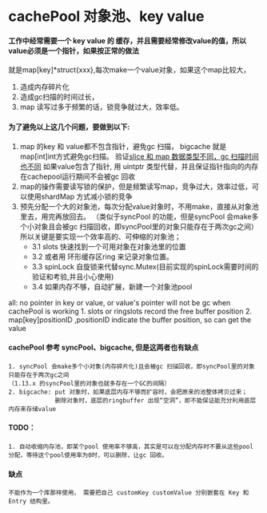# cachePool 对象池、key value

#### 工作中经常需要一个 key value 的 缓存，并且需要经常修改value的值，所以value必须是一个指针，如果按正常的做法
就是map[key]*struct{xxx},每次make一个value对象，如果这个map比较大，
1. 造成内存碎片化
2. 造成gc扫描的时间过长，
3. map 读写过多于频繁的话，锁竞争就过大，效率低。
#### 为了避免以上这几个问题，要做到以下:
1. map 的key 和 value都不包含指针，避免gc 扫描， bigcache 就是map[int]int方式避免gc扫描。
	验证[slice 和 map 数据类型不同，gc 扫描时间也不同](https://github.com/jursonmo/articles/blob/master/record/go/performent/slice_map_gc.md)
    如果value包含了指针, 用 uintptr 类型代替，并且保证指针指向的内存在cachepool运行期间不会被gc 回收
2. map的操作需要读写锁的保护，但是频繁读写map，竞争过大，效率过低，可以使用shardMap 方式减小锁的竞争
3. 预先分配一个大的对象池，每次分配value对象时，不用make，直接从对象池里去，用完再放回去。
   （类似于syncPool 的功能，但是syncPool 会make多个小对象且会被gc 扫描回收，即syncPool里的对象只能存在于两次gc之间）
   所以关键是要实现一个效率高的、可伸缩的对象池；
    - 3.1 slots 快速找到一个可用对象在对象池里的位置
    - 3.2 或者用 环形缓存区ring 来记录对象位置。
    - 3.3 spinLock 自旋锁来代替sync.Mutex(目前实现的spinLock需要时间的验证和考验,并且小心使用)
    - 3.4 如果内存不够，自动扩展，新建一个对象池pool

all: no pointer in key or value, or value's pointer will not be gc when cachePool is working
     1. slots or ringslots record the free buffer position
     2. map[key]positionID ,positionID indicate the buffer position, so can get the value

#### cachePool 参考 syncPool、bigcache, 但是这两者也有缺点
    1. syncPool 会make多个小对象(内存碎片化)且会被gc 扫描回收，即syncPool里的对象只能存在于两次gc之间
    （1.13.x 的syncPool里的对象也就多存在一个GC的间隔）
    2. bigcache: put 对象时，如果底层内存不够而扩容时，会把原来的池整体拷贝过来；
                 删除对象时，底层的ringbuffer 出现“空洞”，即不能保证能充分利用底层内存来存储value

#### TODO：
    1. 自动收缩内存池，即某个pool 使用率不够高，其实是可以在分配内存时不要从这些pool 分配，等待这个pool使用率为0时，可以删除，让gc 回收。

#### 缺点
    不能作为一个库那样使用， 需要把自己 customKey customValue 分别嵌套在 Key 和 Entry 结构里。
